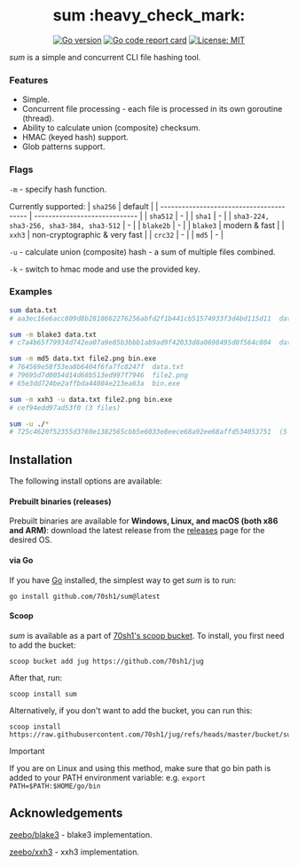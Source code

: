 <h1 align="center">sum :heavy_check_mark:</h1>

<p align="center">
  <a href="https://go.dev"><img alt="Go version" src="https://img.shields.io/github/go-mod/go-version/70sh1/sum"></a>
  <a href="https://goreportcard.com/report/github.com/70sh1/sum"><img alt="Go code report card" src="https://goreportcard.com/badge/github.com/70sh1/sum"></a>
  <a href="https://github.com/70sh1/sum/blob/main/LICENSE"><img alt="License: MIT" src="https://img.shields.io/badge/License-MIT-green"></a>
</p>

_sum_ is a simple and concurrent CLI file hashing tool.

### Features
* Simple.
* Concurrent file processing - each file is processed in its own goroutine (thread).
* Ability to calculate union (composite) checksum.
* HMAC (keyed hash) support.
* Glob patterns support.

### Flags
`-m` - specify hash function.

Currently supported:
| `sha256`                                 | default                       |
| ---------------------------------------- | ----------------------------- |
| `sha512`                                 | -                             |
| `sha1`                                   | -                             |
| `sha3-224, sha3-256, sha3-384, sha3-512` | -                             |
| `blake2b`                                | -                             |
| `blake3`                                 | modern & fast                 |
| `xxh3`                                   | non-cryptographic & very fast |
| `crc32`                                  | -                             |
| `md5`                                    | -                             |

`-u` - calculate union (composite) hash - a sum of multiple files combined.

`-k` - switch to hmac mode and use the provided key.

### Examples
```bash
sum data.txt
# aa3ec16e6acc809d8b2818662276256abfd2f1b441cb51574933f3d4bd115d11  data.txt

sum -m blake3 data.txt
# c7a4b65f79934d742ea07a9e85b3bbb1ab9ad9f42033d8a0698495d0f564c804  data.txt

sum -m md5 data.txt file2.png bin.exe
# 764569e58f53ea8b6404f6fa7fc0247f  data.txt
# 79695d7d0054d14d68b513ed997f7946  file2.png
# 65e3dd724be2affbda44084e213ea63a  bin.exe

sum -m xxh3 -u data.txt file2.png bin.exe
# cef94edd97ad53f0 (3 files)

sum -u ./*
# 725c4620f52355d3760e1382565cbb5e6033e8eece68a92ee68affd534053751  (5 files)
```

## Installation
The following install options are available:

#### Prebuilt binaries (releases)
Prebuilt binaries are available for **Windows, Linux, and macOS (both x86 and ARM)**: download the latest release from the [releases](https://github.com/70sh1/sum/releases) page for the desired OS.

#### via Go
If you have [Go](https://go.dev/dl/) installed, the simplest way to get _sum_ is to run:
```shell
go install github.com/70sh1/sum@latest
```
#### Scoop
_sum_ is available as a part of [70sh1's scoop bucket](https://github.com/70sh1/jug). To install, you first need to add the bucket:
```
scoop bucket add jug https://github.com/70sh1/jug
```
After that, run:
```
scoop install sum
```
Alternatively, if you don't want to add the bucket, you can run this:
```
scoop install https://raw.githubusercontent.com/70sh1/jug/refs/heads/master/bucket/sum.json
```

> [!IMPORTANT]
> If you are on Linux and using this method, make sure that go bin path is added to your PATH environment variable: e.g. `export PATH=$PATH:$HOME/go/bin`

## Acknowledgements
[zeebo/blake3](https://github.com/zeebo/blake3) - blake3 implementation.

[zeebo/xxh3](https://github.com/zeebo/xxh3) - xxh3 implementation.
